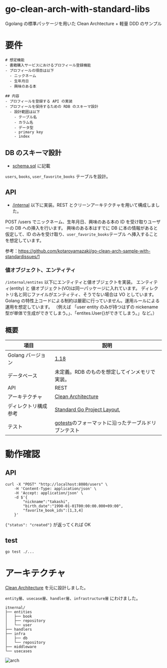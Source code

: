 # go-clean-arch-with-standard-libs

Ggolang の標準パッケージを用いた Clean Archtecture + 軽量 DDD のサンプル

# 要件

```
# 想定機能
- 書籍購入サービスにおけるプロフィール登録機能
- プロフィールの項目は以下
  - ニックネーム
  - 生年月日
  - 興味のある本

## 内容
- プロフィールを登録する API の実装
- プロフィールを保持するための RDB のスキーマ設計
  - 設計範囲は以下
    - テーブル名
    - カラム名
    - データ型
    - primary key
    - index
```

## DB のスキーマ設計

- [schema.sql](./schema/schema.sql) に記載

`users`, `books`, `user_favorite_books` テーブルを設計。

## API

- [/internal](./internal/) 以下に実装。REST とクリーンアーキテクチャを用いて構成しました。

POST /users でニックネーム、生年月日、興味のある本の ID を受け取りユーザーの DB への挿入を行います。
興味のある本はすでに DB に本の情報があると仮定して、ID のみを受け取り、`user_favorite_books`テーブル へ挿入することを想定しています。

参考：https://github.com/kotaroyamazaki/go-clean-arch-sample-with-standardissues/1

### 値オブジェクト、エンティティ

`/internal/entites` 以下にエンティティと値オブジェクトを実装。
エンティティ(entity) と 値オブジェクト(VO)は同一パッケージに入れています。
ディレクトリ名と同じファイルがエンティティ、そうでない場合は VO としています。
Golang の特性上コードによる制約は厳密に行っていません。運用ルールによる運用を想定しています。
（例えば 「user entity のみが持つはずの nickename 型が単体で生成ができてしまう。」、「entites.User{}ができてしまう。」など。）

## 概要

| 項目                 | 説明                                                                                               |
| -------------------- | -------------------------------------------------------------------------------------------------- |
| Golang バージョン    | [1.18](https://golang.org/doc/go1.18)                                                              |
| データベース         | 未定義。RDB のものを想定してインメモリで実装。                                                     |
| API                  | REST                                                                                               |
| アーキテクチャ       | [Clean Architecture](https://blog.cleancoder.com/uncle-bob/2012/08/13/the-clean-architecture.html) |
| ディレクトリ構成参考 | [Standard Go Project Layout](https://github.com/golang-standards/project-layout),                  |
| テスト               | [gotests](https://github.com/cweill/gotests)のフォーマットに沿ったテーブルドリブンテスト           |

# 動作確認

## API

```
curl -X "POST" "http://localhost:8080/users" \
    -H 'Content-Type: application/json' \
    -H 'Accept: application/json' \
    -d $'{
        "nickname":"takashi",
        "birth_date":"1990-01-01T00:00:00.000+09:00",
        "favorite_book_ids":[1,3,4]
    }'
```

`{"status": "created"}` が返ってくれば OK

## test

```
go test ./...
```

# アーキテクチャ

[Clean Architecture](https://blog.cleancoder.com/uncle-bob/2012/08/13/the-clean-architecture.html) を元に設計しました。

`entity層`、`usecase層`、`handler層`、`infrastructure層` にわけました。

```
itnernal/
├── entities
│   ├── book
│   ├── repository
│   └── user
├── handlers
├── infra
│   ├── db
│   └── repository
├── middleware
└── usecases
```

![arch](https://user-images.githubusercontent.com/7589567/179364458-4d3b6f93-608f-4273-b793-e7227b05fe2d.png)
